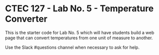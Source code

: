 # CTEC 127 - Lab No. 5 - Temperature Converter

This is the starter code for Lab No. 5 which will have students build a web page that can convert temperatures from one unit of measure to another.

Use the Slack #questions channel when necessary to ask for help.